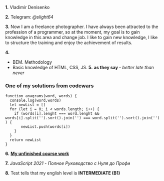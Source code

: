 **1.** Vladimir Denisenko

**2.** Telegram: *@slight64*

**3.** Now I am a freelance photographer. I have always been attracted to the profession of a programmer, so at the moment, my goal is to gain knowledge in this area and change job. I like to gain new knowledge, I like to structure the training and enjoy the achievement of results.

**4.** 
   * BEM. Methodology
   * Basic knowledge of HTML, CSS, JS.
**5.**  __as they say -__ _better late than never_
### One of my solutions from codewars
```javasript
function anagrams(word, words) {
  console.log(word,words)
  let newList = []
  for (let i = 0; i < words.length; i++) {
    if (words[i].lenght === word.lenght && words[i].split('').sort().join('') === word.split('').sort().join('') ) {
       newList.push(words[i])
    }
  }
  return newList
}
```

**6.** **[My unfinished course work](https://github.com/slight64/exel-course)**

**7.** *JavaScript 2021 - Полное Руководство с Нуля до Профи*

**8.** Test tells that my english level is **INTERMEDIATE (B1)**
